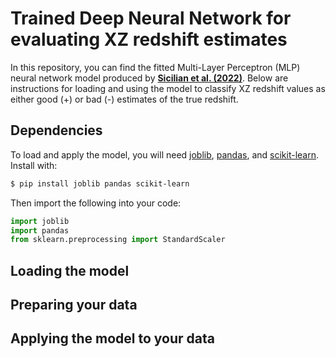 # Trained Deep Neural Network for evaluating XZ redshift estimates

In this repository, you can find the fitted Multi-Layer Perceptron (MLP) neural network model produced by [**Sicilian et al. (2022)**](https://arxiv.org/abs/2203.13825). Below are instructions for loading and using the model to classify XZ redshift values as either good (+) or bad (-) estimates of the true redshift.

## Dependencies

To load and apply the model, you will need [joblib](https://joblib.readthedocs.io/en/latest/), [pandas](https://pandas.pydata.org/), and [scikit-learn](https://scikit-learn.org/stable/index.html). Install with:

 ```bash
 $ pip install joblib pandas scikit-learn
 ```
 
 Then import the following into your code:
 
 ```python
 import joblib
 import pandas
 from sklearn.preprocessing import StandardScaler
 ```

## Loading the model


## Preparing your data

## Applying the model to your data
